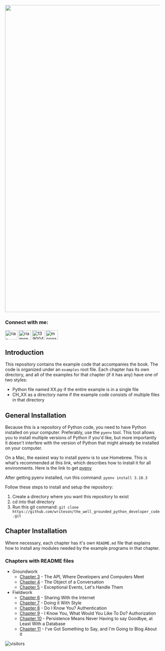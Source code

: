 <img align="center" src="https://github.com/writeson/the-well-grounded-python-developer/blob/integration/images/the-well-grounded-python-developer.jpg" width="1000px">

<h3 align="left">Connect with me:</h3>
<p align="left">
    <a href="https://linkedin.com/in/dougfarrell" target="blank"><img align="center" src="https://cdn.jsdelivr.net/npm/simple-icons@v4/icons/linkedin.svg" alt="ria-monga" height="30" width="40" /></a>
    <a href="https://twitter.com/writeson" target="blank"><img align="center" src="https://cdn.jsdelivr.net/npm/simple-icons@v4/icons/twitter.svg" alt="riamonga7" height="30" width="40" /></a>
    <a href="https://stackoverflow.com/users/183315/writes-on" target="blank"><img align="center" src="https://cdn.jsdelivr.net/npm/simple-icons@v4/icons/stackoverflow.svg" alt="13900473" height="30" width="40" /></a>
    <a href="https://instagram.com/writes_on/" target="blank"><img align="center" src="https://cdn.jsdelivr.net/npm/simple-icons@v4/icons/instagram.svg" alt="monga_ria" height="30" width="40" /></a>
</p>

## Introduction

This repository contains the example code that accompanies the book. The code is organized under an `examples` root file. Each chapter has its own directory, and all of the examples for that chapter (if it has any) have one of two styles:

- Python file named XX.py if the entire example is in a single file
- CH_XX as a directory name if the example code consists of multiple files in that directory

## General Installation

Because this is a repository of Python code, you need to have Python installed on your computer. Preferably, use the `pyenv` tool. This tool allows you to install multiple versions of Python if you'd like, but more importantly it doesn't interfere with the version of Python that might already be installed on your computer.

On a Mac, the easiest way to install pyenv is to use Homebrew. This is what's recommended at this link, which describes how to install it for all environments. Here is the link to get [pyenv](https://github.com/pyenv/pyenv)

After getting pyenv installed, run this command: `pyenv install 3.10.3`

Follow these steps to install and setup the repository:

1. Create a directory where you want this repository to exist
2. cd into that directory
3. Run this git command: `git clone https://github.com/writeson/the_well_grounded_python_developer_code.git`

## Chapter Installation

Where necessary, each chapter has it's own `README.md` file that explains how to install any modules needed by the example programs in that chapter.

### Chapters with README files

- Groundwork
  - [Chapter 3](https://github.com/writeson/the-well-grounded-python-developer/tree/integration/examples/CH_03) - The API, Where Developers and Computers Meet
  - [Chapter 4](https://github.com/writeson/the-well-grounded-python-developer/tree/integration/examples/CH_04) - The Object of a Conversation
  - [Chapter 5](https://github.com/writeson/the-well-grounded-python-developer/tree/integration/examples/CH_05) - Exceptional Events, Let's Handle Them
- Fieldwork
  - [Chapter 6](https://github.com/writeson/the-well-grounded-python-developer/tree/integration/examples/CH_06) - Sharing With the Internet
  - [Chapter 7](https://github.com/writeson/the-well-grounded-python-developer/tree/integration/examples/CH_07) - Doing it With Style
  - [Chapter 8](https://github.com/writeson/the-well-grounded-python-developer/tree/integration/examples/CH_08) - Do I Know You? Authentication
  - [Chapter 9](https://github.com/writeson/the-well-grounded-python-developer/tree/integration/examples/CH_09) - I Know You, What Would You Like To Do? Authorization
  - [Chapter 10](https://github.com/writeson/the-well-grounded-python-developer/tree/integration/examples/CH_10) - Persistence Means Never Having to say Goodbye, at Least With a Database
  - [Chapter 11](https://github.com/writeson/the-well-grounded-python-developer/tree/integration/examples/CH_11) - I've Got Something to Say, and I'm Going to Blog About it

![visitors](https://visitor-badge.laobi.icu/badge?page_id=Ria700.Ria700)

